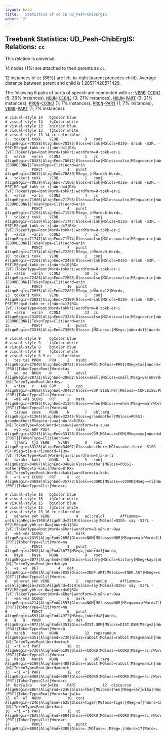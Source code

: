 ```yaml
---
layout: base
title:  'Statistics of cc in UD_Pesh-ChibErgIS'
udver: '2'
---
```


## Treebank Statistics: UD_Pesh-ChibErgIS: Relations: `cc`

This relation is universal.

14 nodes (1%) are attached to their parents as `cc`.

12 instances of `cc` (86%) are left-to-right (parent precedes child).
Average distance between parent and child is 1.28571428571429.

The following 6 pairs of parts of speech are connected with `cc`: <tt><a href="pay_chibergis-pos-VERB.html">VERB</a></tt>-<tt><a href="pay_chibergis-pos-CCONJ.html">CCONJ</a></tt> (5; 36% instances), <tt><a href="pay_chibergis-pos-NOUN.html">NOUN</a></tt>-<tt><a href="pay_chibergis-pos-CCONJ.html">CCONJ</a></tt> (3; 21% instances), <tt><a href="pay_chibergis-pos-NOUN.html">NOUN</a></tt>-<tt><a href="pay_chibergis-pos-PART.html">PART</a></tt> (3; 21% instances), <tt><a href="pay_chibergis-pos-PRON.html">PRON</a></tt>-<tt><a href="pay_chibergis-pos-CCONJ.html">CCONJ</a></tt> (1; 7% instances), <tt><a href="pay_chibergis-pos-PRON.html">PRON</a></tt>-<tt><a href="pay_chibergis-pos-PART.html">PART</a></tt> (1; 7% instances), <tt><a href="pay_chibergis-pos-VERB.html">VERB</a></tt>-<tt><a href="pay_chibergis-pos-PART.html">PART</a></tt> (1; 7% instances).


~~~ conllu
# visual-style 14	bgColor:blue
# visual-style 14	fgColor:white
# visual-style 13	bgColor:blue
# visual-style 13	fgColor:white
# visual-style 13 14 cc	color:blue
1	tokkeri	tokk	VERB	_	_	0	root	_	AlignBegin=70158|AlignEnd=70385|Gloss=drink|MGloss=O3SG- drink -S3PL -PST|MSeg=Ø-tokk-er-i|nWord=1|RX=[VT]|TokenType=Root|Word=tokkri|wordform=Ø-tokk-er-i
2	=arin	=arin	CCONJ	_	_	1	cc	_	AlignBegin=70385|AlignEnd=70612|Gloss==also|MGloss==also|MSeg==arin|nWord=2|RX=[COORDCONN]|TokenType=Clit|Word=arin
3	,	_	PUNCT	_	_	1	punct	_	AlignBegin=70612|AlignEnd=70839|MSeg=,|nWord=3|Word=,
4	tokkeri	tokk	VERB	_	_	1	conj	_	AlignBegin=70839|AlignEnd=71066|Gloss=drink|MGloss=O3SG- drink -S3PL -PST|MSeg=Ø-tokk-er-i|nWord=4|RX=[VT]|TokenType=Root|Word=tokkri|wordform=Ø-tokk-er-i
5	=arin	=arin	CCONJ	_	_	4	cc	_	AlignBegin=71066|AlignEnd=71293|Gloss==also|MGloss==also|MSeg==arin|nWord=5|RX=[COORDCONN]|TokenType=Clit|Word=arin
6	,	_	PUNCT	_	_	4	punct	_	AlignBegin=71293|AlignEnd=71520|MSeg=,|nWord=6|Word=,
7	tokkeri	tokk	VERB	_	_	1	conj	_	AlignBegin=71520|AlignEnd=71747|Gloss=drink|MGloss=O3SG- drink -S3PL -PST|MSeg=Ø-tokk-er-i|nWord=7|RX=[VT]|TokenType=Root|Word=tokkri|wordform=Ø-tokk-er-i
8	=arin	=arin	CCONJ	_	_	7	cc	_	AlignBegin=71747|AlignEnd=71974|Gloss==also|MGloss==also|MSeg==arin|nWord=8|RX=[COORDCONN]|TokenType=Clit|Word=arin
9	,	_	PUNCT	_	_	7	punct	_	AlignBegin=71974|AlignEnd=72201|MSeg=,|nWord=9|Word=,
10	tokkeri	tokk	VERB	_	_	1	conj	_	AlignBegin=72201|AlignEnd=72428|Gloss=drink|MGloss=O3SG- drink -S3PL -PST|MSeg=Ø-tokk-er-i|nWord=10|RX=[VT]|TokenType=Root|Word=tokkri|wordform=Ø-tokk-er-i
11	=arin	=arin	CCONJ	_	_	10	cc	_	AlignBegin=72428|AlignEnd=72655|Gloss==also|MGloss==also|MSeg==arin|nWord=11|RX=[COORDCONN]|TokenType=Clit|Word=arin
12	,	_	PUNCT	_	_	10	punct	_	AlignBegin=72655|AlignEnd=72882|MSeg=,|nWord=12|Word=,
13	tokkeri	tokk	VERB	_	_	1	conj	_	AlignBegin=72882|AlignEnd=73109|Gloss=drink|MGloss=O3SG- drink -S3PL -PST|MSeg=Ø-tokk-er-i|nWord=13|RX=[VT]|TokenType=Root|Word=tokkri|wordform=Ø-tokk-er-i
14	=arin	=arin	CCONJ	_	_	13	cc	_	AlignBegin=73109|AlignEnd=73336|Gloss==also|MGloss==also|MSeg==arin|nWord=14|RX=[COORDCONN]|TokenType=Clit|Word=arin
15	.	_	PUNCT	_	_	1	punct	_	AlignBegin=73336|AlignEnd=73565|Gloss=.|MGloss=.|MSeg=.|nWord=15|Word=.

~~~


~~~ conllu
# visual-style 9	bgColor:blue
# visual-style 9	fgColor:white
# visual-style 8	bgColor:blue
# visual-style 8	fgColor:white
# visual-style 8 9 cc	color:blue
1	tas	tas	PRON	PRO	_	2	nsubj	_	AlignBegin=27840|AlignEnd=28721|Gloss=PRO1|MGloss=PRO1|MSeg=tas|nWord=1|RX=[PRO]|TokenType=Root|Word=tas
2	ye	ye	NOUN	N	_	7	advcl	_	AlignBegin=28721|AlignEnd=29602|Gloss=small|MGloss=small|MSeg=ye|nWord=2|RX=[N]|TokenType=Root|Word=ye
3	=rira	r	AUX	COP	_	2	cop	_	AlignBegin=29602|AlignEnd=30483|Gloss==COP:S1SG:PST|MGloss==COP:S1SG:PST|MSeg==rira|nWord=3|RX=[COP]|TokenType=Clit|Word=rira
4	=mã	=mã	SCONJ	PRT	_	2	mark	_	AlignBegin=30483|AlignEnd=31364|Gloss==when|MGloss==when|MSeg==mã|nWord=4|RX=[PRT]|TokenType=Clit|Word=mã
5	tasuwa	suwa	NOUN	N	_	7	obl:arg	_	AlignBegin=31364|AlignEnd=32245|Gloss=grandmother|MGloss=POSS1- grandmother|MSeg=ta-suwa|nWord=5|RX=[N]|TokenType=Root|Word=tasuwa|wordform=ta-suwa
6	=yo	=yo	ADP	POST	_	5	case	_	AlignBegin=32245|AlignEnd=33126|Gloss==COM|MGloss==COM|MSeg==yo|nWord=6|RX=[POST]|TokenType=Clit|Word=yo
7	tʃaari	tʃa	VERB	V:ANY	_	0	root	_	AlignBegin=33126|AlignEnd=34007|Gloss=be.there|MGloss=be.there -S1SG -PST|MSeg=tʃa-a-ri|nWord=7|RX=[VI]|TokenType=Root|Word=tʃaari|wordform=tʃa-a-ri
8	takaki	kaki	NOUN	N	_	5	conj	_	AlignBegin=34007|AlignEnd=34888|Gloss=mother|MGloss=POSS1- mother|MSeg=ta-kaki|nWord=8|RX=[N]|TokenType=Root|Word=takaki|wordform=ta-kaki
9	=ri	=ri	CCONJ	PRT	_	8	cc	_	AlignBegin=34888|AlignEnd=35773|Gloss==COORD|MGloss==COORD|MSeg==ri|nWord=9|RX=[PRT]|TokenType=Clit|Word=ri

~~~


~~~ conllu
# visual-style 16	bgColor:blue
# visual-style 16	fgColor:white
# visual-style 15	bgColor:blue
# visual-style 15	fgColor:white
# visual-style 15 16 cc	color:blue
1	yẽherwa	yẽh	VERB	_	_	4	acl:relcl	_	AffLemma=-wa|AlignBegin=1940|AlignEnd=2319|Gloss=say|MGloss=O3SG- say -S3PL -PFV|MSeg=Ø-yẽh-er-Øwa|nWord=1|RX=[VT]|TokenType=Root|Word=ɲẽher|wordform=Ø-yẽh-er-Øwa
2	=ma	=ma	SCONJ	_	_	1	mark	_	AlignBegin=2319|AlignEnd=2698|Gloss==NOM|MGloss==NOM|MSeg==ma|nWord=2|RX=[PRT]|TokenType=Clit|Word=ma
3	,	_	PUNCT	_	_	1	punct	_	AlignBegin=2698|AlignEnd=3077|MSeg=,|nWord=3|Word=,
4	kaya	kaya	NOUN	_	_	0	root	_	AlignBegin=3077|AlignEnd=3456|Gloss=history|MGloss=history|MSeg=kaya|nWord=4|RX=[N]|TokenType=Root|Word=kaya
5	=s	=s	DET	_	_	4	det	_	AlignBegin=3456|AlignEnd=3835|Gloss==INDF.ART|MGloss==INDF.ART|MSeg==s|nWord=5|RX=[DET]|TokenType=Clit|Word=s
6	yẽherwa	yẽh	VERB	_	_	1	reparandum	_	AffLemma=-wa|AlignBegin=3835|AlignEnd=4214|Gloss=say|MGloss=O3SG- say -S3PL -PFV|MSeg=Ø-yẽh-er-Øwa|nWord=6|RX=[VT]|TokenType=Root|Word=ɲẽher|wordform=Ø-yẽh-er-Øwa
7	=ma	=ma	SCONJ	_	_	6	mark	_	AlignBegin=4214|AlignEnd=4593|Gloss==NOM|MGloss==NOM|MSeg==ma|nWord=7|RX=[PRT]|TokenType=Clit|Word=ma
8	,	_	PUNCT	_	_	6	punct	_	AlignBegin=4593|AlignEnd=4972|MSeg=,|nWord=8|Word=,
9	ã	ã	PRON	_	_	10	det	_	AlignBegin=4972|AlignEnd=5351|Gloss=DIST.DEM|MGloss=DIST.DEM|MSeg=ã|nWord=9|RX=[PRO]|TokenType=Root|Word=ã
10	manih	manih	NOUN	_	_	12	reparandum	_	AlignBegin=5351|AlignEnd=5730|Gloss=rabbit|MGloss=rabbit|MSeg=manih|nWord=10|RX=[N]|TokenType=Root|Word=minih
11	=ri	=ri	PART	_	_	10	cc	_	AlignBegin=5730|AlignEnd=6109|Gloss==COORD|MGloss==COORD|MSeg==ri|nWord=11|RX=[PRT]|TokenType=Clit|Word=ri
12	manih	manih	NOUN	_	_	6	obl:arg	_	AlignBegin=6109|AlignEnd=6488|Gloss=rabbit|MGloss=rabbit|MSeg=manih|nWord=12|RX=[N]|TokenType=Root|Word=manih
13	=ri	=ri	PART	_	_	12	cc	_	AlignBegin=6488|AlignEnd=6867|Gloss==COORD|MGloss==COORD|MSeg==ri|nWord=13|RX=[PRT]|TokenType=Clit|Word=ri
14	karʃwĩka	karʃwĩka	PART	_	_	12	discourse	_	AlignBegin=6867|AlignEnd=7246|Gloss=then|MGloss=then|MSeg=karʃwĩka|nWord=14|RX=[PRT]|TokenType=Root|Word=karʃwĩka
15	uʔ	uʔ	NOUN	_	_	10	conj	_	AlignBegin=7246|AlignEnd=7625|Gloss=tiger|MGloss=tiger|MSeg=uʔ|nWord=15|RX=[N]|TokenType=Root|Word=uʔ
16	=ri	=ri	PART	_	_	15	cc	_	AlignBegin=7625|AlignEnd=8004|Gloss==COORD|MGloss==COORD|MSeg==ri|nWord=16|RX=[PRT]|TokenType=Clit|Word=ri
17	.	_	PUNCT	_	_	15	punct	_	AlignBegin=8004|AlignEnd=8380|Gloss=.|MGloss=.|MSeg=.|nWord=17|Word=.

~~~


